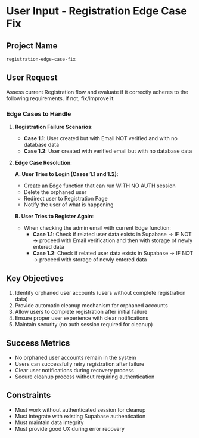 # User Input - Registration Edge Case Fix

## Project Name
`registration-edge-case-fix`

## User Request

Assess current Registration flow and evaluate if it correctly adheres to the following requirements. If not, fix/improve it:

### Edge Cases to Handle

1. **Registration Failure Scenarios**:
   - **Case 1.1**: User created but with Email NOT verified and with no database data
   - **Case 1.2**: User created with verified email but with no database data

2. **Edge Case Resolution**:

   **A. User Tries to Login (Cases 1.1 and 1.2)**:
   - Create an Edge function that can run WITH NO AUTH session
   - Delete the orphaned user
   - Redirect user to Registration Page
   - Notify the user of what is happening

   **B. User Tries to Register Again**:
   - When checking the admin email with current Edge function:
     - **Case 1.1**: Check if related user data exists in Supabase → IF NOT → proceed with Email verification and then with storage of newly entered data
     - **Case 1.2**: Check if related user data exists in Supabase → IF NOT → proceed with storage of newly entered data

## Key Objectives

1. Identify orphaned user accounts (users without complete registration data)
2. Provide automatic cleanup mechanism for orphaned accounts
3. Allow users to complete registration after initial failure
4. Ensure proper user experience with clear notifications
5. Maintain security (no auth session required for cleanup)

## Success Metrics

- No orphaned user accounts remain in the system
- Users can successfully retry registration after failure
- Clear user notifications during recovery process
- Secure cleanup process without requiring authentication

## Constraints

- Must work without authenticated session for cleanup
- Must integrate with existing Supabase authentication
- Must maintain data integrity
- Must provide good UX during error recovery
